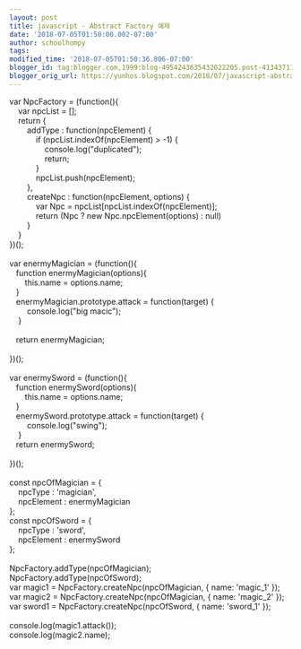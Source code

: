```yaml
---
layout: post
title: javascript - Abstract Factory 예제
date: '2018-07-05T01:50:00.002-07:00'
author: schoolhompy
tags: 
modified_time: '2018-07-05T01:50:36.806-07:00'
blogger_id: tag:blogger.com,1999:blog-4954243635432022205.post-4134371702058685982
blogger_orig_url: https://yunhos.blogspot.com/2018/07/javascript-abstract-factory.html
---
```


var NpcFactory = (function(){<br />&nbsp; &nbsp; var npcList = [];<br />&nbsp; &nbsp; return {<br />&nbsp; &nbsp; &nbsp; &nbsp; addType : function(npcElement) {<br />&nbsp; &nbsp; &nbsp; &nbsp; &nbsp; &nbsp; if (npcList.indexOf(npcElement) &gt; -1) {<br />&nbsp; &nbsp; &nbsp; &nbsp; &nbsp; &nbsp; &nbsp; &nbsp; console.log("duplicated");<br />&nbsp; &nbsp; &nbsp; &nbsp; &nbsp; &nbsp; &nbsp; &nbsp; return;<br />&nbsp; &nbsp; &nbsp; &nbsp; &nbsp; &nbsp; }<br />&nbsp; &nbsp; &nbsp; &nbsp; &nbsp; &nbsp; npcList.push(npcElement);<br />&nbsp; &nbsp; &nbsp; &nbsp; },<br />&nbsp; &nbsp; &nbsp; &nbsp; createNpc : function(npcElement, options) {<br />&nbsp; &nbsp; &nbsp; &nbsp; &nbsp; &nbsp; var Npc = npcList[npcList.indexOf(npcElement)];<br />&nbsp; &nbsp; &nbsp; &nbsp; &nbsp; &nbsp; return (Npc ? new Npc.npcElement(options) : null)<br />&nbsp; &nbsp; &nbsp; &nbsp; }<br />&nbsp; &nbsp; }<br />})();<br /><br />var enermyMagician = (function(){<br />&nbsp; &nbsp;function enermyMagician(options){<br />&nbsp; &nbsp; &nbsp; &nbsp;this.name = options.name;<br />&nbsp; &nbsp;}<br />&nbsp; &nbsp;enermyMagician.prototype.attack = function(target) {<br />&nbsp; &nbsp; &nbsp; &nbsp; console.log("big macic");<br />&nbsp; &nbsp; }<br />&nbsp; &nbsp;<br />&nbsp; &nbsp;return enermyMagician;<br /><br />})();<br /><br />var enermySword = (function(){<br />&nbsp; &nbsp;function enermySword(options){<br />&nbsp; &nbsp; &nbsp; &nbsp;this.name = options.name;<br />&nbsp; &nbsp;}<br />&nbsp; &nbsp;enermySword.prototype.attack = function(target) {<br />&nbsp; &nbsp; &nbsp; &nbsp; console.log("swing");<br />&nbsp; &nbsp; }<br />&nbsp; &nbsp;return enermySword;<br /><br />})();<br /><br />const npcOfMagician = {<br />&nbsp; &nbsp; npcType : 'magician',<br />&nbsp; &nbsp; npcElement : enermyMagician<br />};<br />const npcOfSword = {<br />&nbsp; &nbsp; npcType : 'sword',<br />&nbsp; &nbsp; npcElement : enermySword<br />};<br /><br />NpcFactory.addType(npcOfMagician);<br />NpcFactory.addType(npcOfSword);<br />var magic1 = NpcFactory.createNpc(npcOfMagician, { name: 'magic_1' });<br />var magic2 = NpcFactory.createNpc(npcOfMagician, { name: 'magic_2' });<br />var sword1 = NpcFactory.createNpc(npcOfSword, { name: 'sword_1' });<br /><br />console.log(magic1.attack());<br />console.log(magic2.name);<br /><div><br /></div>